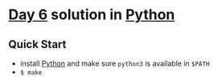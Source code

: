 # [Day 6](https://adventofcode.com/2020/day/6) solution in [Python](https://www.python.org/)

## Quick Start

- install [Python](https://www.python.org/downloads/) and make sure `python3` is available in `$PATH`
- `$ make`
